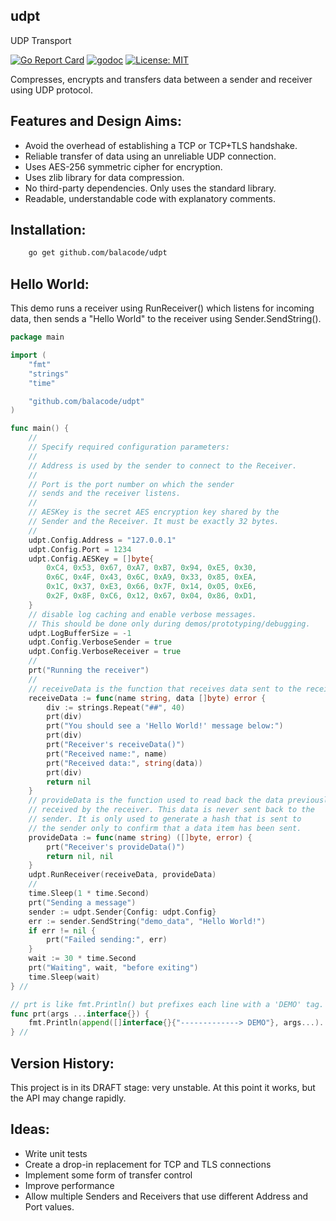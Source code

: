 ## udpt
UDP Transport

[![Go Report Card](https://goreportcard.com/badge/github.com/balacode/udpt)](https://goreportcard.com/report/github.com/balacode/udpt)
[![godoc](https://godoc.org/github.com/balacode/udpt?status.svg)](https://godoc.org/github.com/balacode/udpt)
[![License: MIT](https://img.shields.io/badge/License-MIT-blue.svg)](https://opensource.org/licenses/MIT)

Compresses, encrypts and transfers data between a sender and receiver using UDP protocol.

## Features and Design Aims:
- Avoid the overhead of establishing a TCP or TCP+TLS handshake.
- Reliable transfer of data using an unreliable UDP connection.
- Uses AES-256 symmetric cipher for encryption.
- Uses zlib library for data compression.
- No third-party dependencies. Only uses the standard library.
- Readable, understandable code with explanatory comments.

## Installation:

```bash
    go get github.com/balacode/udpt
```

## Hello World:

This demo runs a receiver using RunReceiver() which listens for incoming data,
then sends a "Hello World" to the receiver using Sender.SendString().

```go
package main

import (
    "fmt"
    "strings"
    "time"

    "github.com/balacode/udpt"
)

func main() {
    //
    // Specify required configuration parameters:
    //
    // Address is used by the sender to connect to the Receiver.
    //
    // Port is the port number on which the sender
    // sends and the receiver listens.
    //
    // AESKey is the secret AES encryption key shared by the
    // Sender and the Receiver. It must be exactly 32 bytes.
    //
    udpt.Config.Address = "127.0.0.1"
    udpt.Config.Port = 1234
    udpt.Config.AESKey = []byte{
        0xC4, 0x53, 0x67, 0xA7, 0xB7, 0x94, 0xE5, 0x30,
        0x6C, 0x4F, 0x43, 0x6C, 0xA9, 0x33, 0x85, 0xEA,
        0x1C, 0x37, 0xE3, 0x66, 0x7F, 0x14, 0x05, 0xE6,
        0x2F, 0x8F, 0xC6, 0x12, 0x67, 0x04, 0x86, 0xD1,
    }
    // disable log caching and enable verbose messages.
    // This should be done only during demos/prototyping/debugging.
    udpt.LogBufferSize = -1
    udpt.Config.VerboseSender = true
    udpt.Config.VerboseReceiver = true
    //
    prt("Running the receiver")
    //
    // receiveData is the function that receives data sent to the receiver
    receiveData := func(name string, data []byte) error {
        div := strings.Repeat("##", 40)
        prt(div)
        prt("You should see a 'Hello World!' message below:")
        prt(div)
        prt("Receiver's receiveData()")
        prt("Received name:", name)
        prt("Received data:", string(data))
        prt(div)
        return nil
    }
    // provideData is the function used to read back the data previously
    // received by the receiver. This data is never sent back to the
    // sender. It is only used to generate a hash that is sent to
    // the sender only to confirm that a data item has been sent.
    provideData := func(name string) ([]byte, error) {
        prt("Receiver's provideData()")
        return nil, nil
    }
    udpt.RunReceiver(receiveData, provideData)
    //
    time.Sleep(1 * time.Second)
    prt("Sending a message")
    sender := udpt.Sender{Config: udpt.Config}
    err := sender.SendString("demo_data", "Hello World!")
    if err != nil {
        prt("Failed sending:", err)
    }
    wait := 30 * time.Second
    prt("Waiting", wait, "before exiting")
    time.Sleep(wait)
} //                                                                        main

// prt is like fmt.Println() but prefixes each line with a 'DEMO' tag.
func prt(args ...interface{}) {
    fmt.Println(append([]interface{}{"-------------> DEMO"}, args...)...)
} //                                                                         prt
```

## Version History:
This project is in its DRAFT stage: very unstable. At this point it works, but the API may change rapidly.

## Ideas:
- Write unit tests
- Create a drop-in replacement for TCP and TLS connections
- Implement some form of transfer control
- Improve performance
- Allow multiple Senders and Receivers that use different Address and Port values.
